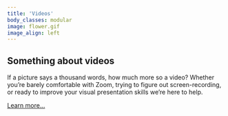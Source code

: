 ```yaml
---
title: 'Videos'
body_classes: modular
image: flower.gif
image_align: left
---
```

## Something about videos
If a picture says a thousand words, how much more so a video? Whether you’re barely comfortable with Zoom, trying to figure out screen-recording, or ready to improve your visual presentation skills we’re here to help.

[Learn more...](https://multi-access.twu.ca/media/videos?classes=btn,mt-4,w-content,block)
